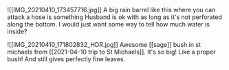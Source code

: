 ![[IMG_20210410_173457716.jpg]]
A big rain barrel like this where you can attack a hose is something Husband is ok with as long as it's not perforated along the bottom. I would just want some way to tell how much water is inside? 

![[IMG_20210410_171802832_HDR.jpg]]
Awesome [[sage]] bush in st michaels from [[2021-04-10 trip to St Michaels]]. It's so big! Like a proper bush! And still gives perfectly fine leaves. 